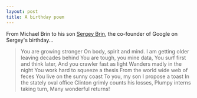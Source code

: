 ```yaml
---
layout: post
title: A birthday poem
---
```


From Michael Brin to his son [Sergey Brin](http://en.wikipedia.org/wiki/Sergey_Brin), the co-founder of Google on Sergey's birthday...

> You are growing stronger On body, spirit and mind. I am getting older leaving decades behind You are tough, you mine data, You surf first and think later, And you crawler fast as light Wanders madly in the night You work hard to squeeze a thesis From the world wide web of feces You live on the sunny coast To you, my son I propose a toast In the stately oval office Clinton grimly counts his losses, Plumpy interns taking turn, Many wonderful returns!
